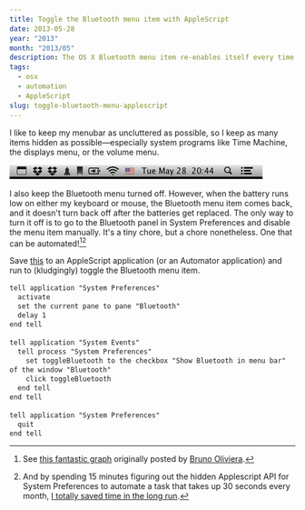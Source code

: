 ```yaml
---
title: Toggle the Bluetooth menu item with AppleScript
date: 2013-05-28
year: "2013"
month: "2013/05"
description: The OS X Bluetooth menu item re-enables itself every time a device battery gets low. This simple application turns it back off. 
tags: 
  - osx
  - automation
  - AppleScript
slug: toggle-bluetooth-menu-applescript
---
```



I like to keep my menubar as uncluttered as possible, so I keep as many items hidden as possible—especially system programs like Time Machine, the displays menu, or the volume menu.

![Clean menu bar](menubar.png)

I also keep the Bluetooth menu turned off. However, when the battery runs low on either my keyboard or mouse, the Bluetooth menu item comes back, and it doesn't turn back off after the batteries get replaced. The only way to turn it off is to go to the Bluetooth panel in System Preferences and disable the menu item manually. It's a tiny chore, but a chore nonetheless. One that can be automated![^fn1][^fn2]

Save [this](https://gist.github.com/andrewheiss/5667322) to an AppleScript application (or an Automator application) and run to (kludgingly) toggle the Bluetooth menu item.

```applescript
tell application "System Preferences"
  activate
  set the current pane to pane "Bluetooth"
  delay 1
end tell

tell application "System Events"
  tell process "System Preferences"
    set toggleBluetooth to the checkbox "Show Bluetooth in menu bar" of the window "Bluetooth"
    click toggleBluetooth
  end tell
end tell

tell application "System Preferences"
  quit
end tell
```


[^fn1]: See [this fantastic graph](geeks-vs-nongeeks-repetitive-tasks.png) originally posted by [Bruno Oliviera](https://plus.google.com/+BrunoOliveira/posts/MGxauXypb1Y).

[^fn2]: And by spending 15 minutes figuring out the hidden Applescript API for System Preferences to automate a task that takes up 30 seconds every month, [I totally saved time in the long run](http://xkcd.com/1205/).
